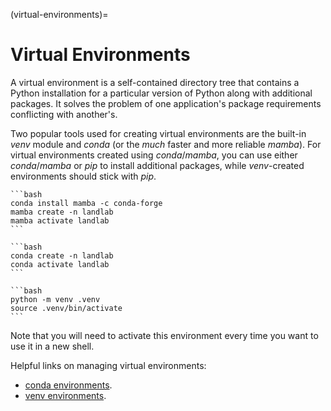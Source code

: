 (virtual-environments)=

# Virtual Environments

A virtual environment is a self-contained directory tree that contains a Python installation for a particular
version of Python along with additional packages. It solves the problem of one application's
package requirements conflicting with another's.

Two popular tools used for creating virtual environments are the built-in *venv* module and *conda*
(or the *much* faster and more reliable *mamba*). For virtual environments created using *conda*/*mamba*,
you can use either *conda*/*mamba* or *pip* to install additional packages, while *venv*-created environments
should stick with *pip*.

````{tab} mamba
```bash
conda install mamba -c conda-forge
mamba create -n landlab
mamba activate landlab
```
````

````{tab} conda
```bash
conda create -n landlab
conda activate landlab
```
````

````{tab} venv
```bash
python -m venv .venv
source .venv/bin/activate
```
````

Note that you will need to activate this environment every time you want to use it in a new shell.

Helpful links on managing virtual environments:

- [conda environments](https://conda.io/projects/conda/en/latest/user-guide/tasks/manage-environments.html#creating-an-environment-with-commands).
- [venv environments](https://docs.python.org/3/tutorial/venv.html).
